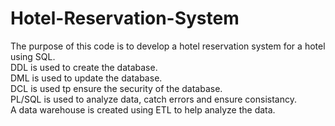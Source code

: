 # Hotel-Reservation-System
The purpose of this code is to develop a hotel reservation system for a hotel using SQL. <br>
DDL is used to create the database. <br>
DML is used to update the database. <br>
DCL is used tp ensure the security of the database. <br>
PL/SQL is used to analyze data, catch errors and ensure consistancy. <br>
A data warehouse is created using ETL to help analyze the data. <br>
